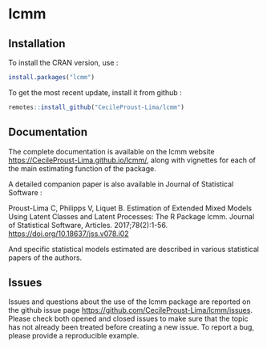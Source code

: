 
# lcmm


## Installation


To install the CRAN version, use :

``` r
install.packages("lcmm")
```

To get the most recent update, install it from github :

``` r
remotes::install_github("CecileProust-Lima/lcmm")
```


## Documentation


The complete documentation is available on the lcmm website <https://CecileProust-Lima.github.io/lcmm/>, along with vignettes for each of the main estimating function of the package.

A detailed companion paper is also available in Journal of Statistical
Software :

Proust-Lima C, Philipps V, Liquet B. Estimation of Extended Mixed Models
Using Latent Classes and Latent Processes: The R Package lcmm. Journal
of Statistical Software, Articles. 2017;78(2):1-56.
<https://doi.org/10.18637/jss.v078.i02>

And specific statistical models estimated are described in various
statistical papers of the authors.


## Issues


Issues and questions about the use of the lcmm package are reported on the github issue page <https://github.com/CecileProust-Lima/lcmm/issues>.
Please check both opened and closed issues to make sure that the topic has not already been treated before creating a new issue. To report a bug, please provide a reproducible example.

